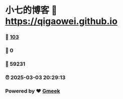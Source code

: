 # 小七的博客 :link: https://qigaowei.github.io 
### :page_facing_up: [103](https://qigaowei.github.io/tag.html) 
### :speech_balloon: 0 
### :hibiscus: 59231 
### :alarm_clock: 2025-03-03 20:29:13 
### Powered by :heart: [Gmeek](https://github.com/Meekdai/Gmeek)
